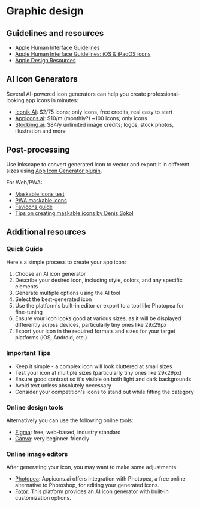 # Graphic design

## Guidelines and resources

* [Apple Human Interface Guidelines](https://developer.apple.com/design/human-interface-guidelines)
* [Apple Human Interface Guidelines: iOS & iPadOS icons](https://developer.apple.com/design/human-interface-guidelines/app-icons#iOS-iPadOS)
* [Apple Design Resources](https://developer.apple.com/design/resources/)

## AI Icon Generators

Several AI-powered icon generators can help you create professional-looking app icons in minutes:

* [Iconik AI](https://www.iconikai.com/): $2/75 icons; only icons, free credits, real easy to start
* [Appicons.ai](https://appicons.ai): $10/m (monthly?) ~100 icons; only icons
* [Stockimg.ai](https://stockimg.ai): $84/y unlimited image credits; logos, stock photos, illustration and more

## Post-processing

Use Inkscape to convert generated icon to vector and export it in different sizes using
[App Icon Generator plugin](https://github.com/akabanov/inkscape_app_icon_generator).

For Web/PWA:

* [Maskable icons test](https://maskable.app/)
* [PWA maskable icons](https://web.dev/articles/maskable-icon)
* [Favicons guide](https://www.denis.es/blog/favicon-apps-icons-guide/)
* [Tips on creating maskable icons by Denis Sokol](https://www.denis.es/blog/how-to-automate-app-icons-production/)

## Additional resources

### Quick Guide

Here's a simple process to create your app icon:

1. Choose an AI icon generator
2. Describe your desired icon, including style, colors, and any specific elements
3. Generate multiple options using the AI tool
4. Select the best-generated icon
5. Use the platform's built-in editor or export to a tool like Photopea for fine-tuning
6. Ensure your icon looks good at various sizes, as it will be displayed differently across devices, particularly tiny
   ones like 29x29px
7. Export your icon in the required formats and sizes for your target platforms (iOS, Android, etc.)

### Important Tips

* Keep it simple - a complex icon will look cluttered at small sizes
* Test your icon at multiple sizes (particularly tiny ones like 29x29px)
* Ensure good contrast so it's visible on both light and dark backgrounds
* Avoid text unless absolutely necessary
* Consider your competition's icons to stand out while fitting the category

### Online design tools

Alternatively you can use the following online tools:

* [Figma](https://figma.com/): free, web-based, industry standard
* [Canva](https://www.canva.com/): very beginner-friendly

### Online image editors

After generating your icon, you may want to make some adjustments:

* [Photopea](https://www.photopea.com/): Appicons.ai offers integration with Photopea, a free online alternative to
  Photoshop, for editing your generated icons.
* [Fotor](https://www.fotor.com/): This platform provides an AI icon generator with built-in customization options.
